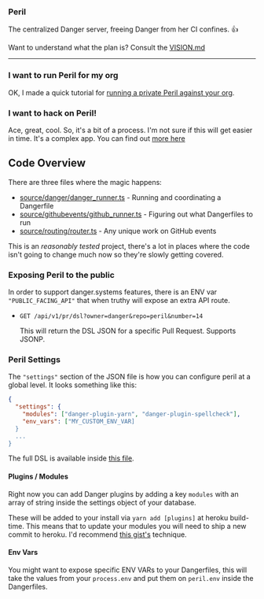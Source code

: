 ### Peril

The centralized Danger server, freeing Danger from her CI confines. 👍

Want to understand what the plan is? Consult the [VISION.md](/VISION.md) 

---

### I want to run Peril for my org

OK, I made a quick tutorial for [running a private Peril against your org](./docs/setup_for_org.md).

### I want to hack on Peril!

Ace, great, cool. So, it's a bit of a process. I'm not sure if this will get easier in time. It's a complex app. You can find out [more here](./docs/local_dev.md)

## Code Overview

There are three files where the magic happens:

- [source/danger/danger_runner.ts](source/danger/danger_runner.ts) - Running and coordinating a Dangerfile
- [source/githubevents/github_runner.ts](source/github/events/github_runner.ts) - Figuring out what Dangerfiles to run
- [source/routing/router.ts](source/routing/router.ts) - Any unique work on GitHub events

This is an _reasonably tested_ project, there's a lot in places where the code isn't going to change much now so they're slowly getting covered.

### Exposing Peril to the public

In order to support danger.systems features, there is an ENV var `"PUBLIC_FACING_API"` that when truthy will expose an extra API route.

- `GET /api/v1/pr/dsl?owner=danger&repo=peril&number=14`

  This will return the DSL JSON for a specific Pull Request. Supports JSONP.

### Peril Settings

The `"settings"` section of the JSON file is how you can configure peril at a global level. It looks something like this:

```json
{
  "settings": {
    "modules": ["danger-plugin-yarn", "danger-plugin-spellcheck"],
    "env_vars": ["MY_CUSTOM_ENV_VAR]
  }
  ...
}
```

The full DSL is available inside [this file](https://github.com/danger/peril/blob/master/source/db/GitHubRepoSettings.ts).

#### Plugins / Modules

Right now you can add Danger plugins by adding a key `modules` with an array of string inside the settings object of your database.

These will be added to your install via `yarn add [plugins]` at heroku build-time. This means that to update your modules
you will need to ship a new commit to heroku. I'd recommend [this gist's](https://gist.github.com/csu/d22e60114051a0a182d2)
technique.

#### Env Vars

You might want to expose specific ENV VARs to your Dangerfiles, this will take the values from your `process.env` and put them on `peril.env` inside the Dangerfiles.
